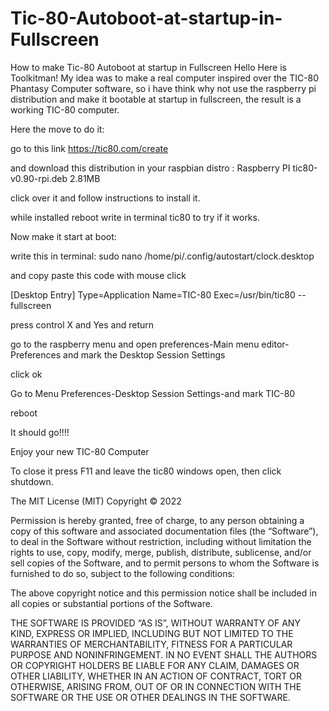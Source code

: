 # Tic-80-Autoboot-at-startup-in-Fullscreen
How to make Tic-80 Autoboot at startup in Fullscreen
Hello Here is Toolkitman!
My idea was to make a real computer inspired over the TIC-80 Phantasy Computer software,
so i have think why not use the raspberry pi distribution and make it bootable at startup 
in fullscreen, the result is a working TIC-80 computer.

Here the move to do it:

go to this link https://tic80.com/create

and download this distribution in your raspbian distro : Raspberry PI	tic80-v0.90-rpi.deb	2.81MB

click over it and follow instructions to install it.

while installed reboot write in terminal tic80 to try if it works.

Now make it start at boot:


write this in terminal: sudo nano /home/pi/.config/autostart/clock.desktop

and copy paste this code with mouse click 

[Desktop Entry]
Type=Application
Name=TIC-80
Exec=/usr/bin/tic80 --fullscreen

press control X and Yes and return

go to the raspberry menu and open preferences-Main menu editor-Preferences and mark the Desktop Session Settings

click ok

Go to Menu Preferences-Desktop Session Settings-and mark TIC-80


reboot

It should go!!!!

Enjoy your new TIC-80 Computer

To close it press F11 and leave the tic80 windows open, then click shutdown.

The MIT License (MIT)
Copyright © 2022 <copyright holders>

Permission is hereby granted, free of charge, to any person obtaining a copy of this software and associated documentation files (the “Software”), to deal in the Software without restriction, including without limitation the rights to use, copy, modify, merge, publish, distribute, sublicense, and/or sell copies of the Software, and to permit persons to whom the Software is furnished to do so, subject to the following conditions:

The above copyright notice and this permission notice shall be included in all copies or substantial portions of the Software.

THE SOFTWARE IS PROVIDED “AS IS”, WITHOUT WARRANTY OF ANY KIND, EXPRESS OR IMPLIED, INCLUDING BUT NOT LIMITED TO THE WARRANTIES OF MERCHANTABILITY, FITNESS FOR A PARTICULAR PURPOSE AND NONINFRINGEMENT. IN NO EVENT SHALL THE AUTHORS OR COPYRIGHT HOLDERS BE LIABLE FOR ANY CLAIM, DAMAGES OR OTHER LIABILITY, WHETHER IN AN ACTION OF CONTRACT, TORT OR OTHERWISE, ARISING FROM, OUT OF OR IN CONNECTION WITH THE SOFTWARE OR THE USE OR OTHER DEALINGS IN THE SOFTWARE.


